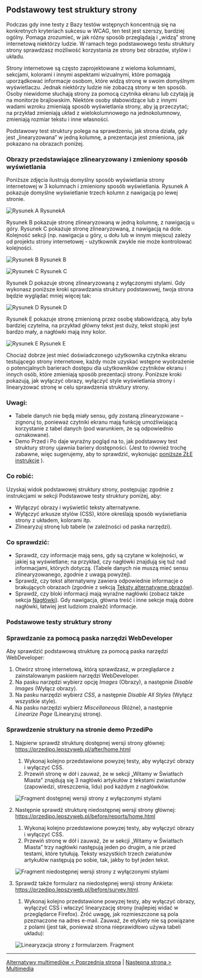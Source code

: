 ## Podstawowy test struktury strony
Podczas gdy inne testy z Bazy testów wstępnych koncentrują się na konkretnych kryteriach sukcesu w WCAG, ten test jest szerszy, bardziej ogólny. Pomaga zrozumieć, w jak różny sposób przeglądają i „widzą” stronę internetową niektórzy ludzie. W ramach tego podstawowego testu struktury strony sprawdzasz możliwość korzystania ze strony bez obrazów, stylów i układu.

Strony internetowe są często zaprojektowane z wieloma kolumnami, sekcjami, kolorami i innymi aspektami wizualnymi, które pomagają uporządkować informacje osobom, które widzą stronę w swoim domyślnym wyświetlaczu. Jednak niektórzy ludzie nie zobaczą strony w ten sposób. Osoby niewidome słuchają strony za pomocą czytnika ekranu lub czytają ją na monitorze brajlowskim. Niektóre osoby słabowidzące lub z innymi wadami wzroku zmieniają sposób wyświetlania strony, aby ją przeczytać; na przykład zmieniają układ z wielokolumnowego na jednokolumnowy, zmieniają rozmiar tekstu i inne własności.

Podstawowy test struktury polega na sprawdzeniu, jak strona działa, gdy jest  „linearyzowana” w jedną kolumnę, a prezentacja jest zmieniona, jak pokazano na obrazach poniżej.

### Obrazy przedstawiające zlinearyzowany i zmieniony sposób wyświetlania 
Poniższe zdjęcia ilustrują domyślny sposób wyświetlania strony internetowej w 3 kolumnach i zmieniony sposób wyświetlania.
Rysunek A pokazuje domyślne wyświetlanie trzech kolumn z nawigacją po lewej stronie.

![Rysunek A](/img/10_P_linear_01.png) 
RysunekA
 
Rysunek B pokazuje stronę zlinearyzowaną w jedną kolumnę, z nawigacją u góry. Rysunek C pokazuje stronę zlinearyzowaną, z nawigacją na dole. Kolejność sekcji (np. nawigacja u góry, u dołu lub w innym miejscu) zależy od projektu strony internetowej - użytkownik zwykle nie może kontrolować kolejności.
 
![Rysunek B](/img/10_P_linear_02.png)
Rysunek B 

![Rysunek C](/img/10_P_linear_03.png)
Rysunek C 

Rysunek D pokazuje stronę zlinearyzowaną z wyłączonymi stylami. Gdy wykonasz poniższe kroki sprawdzania struktury podstawowej, twoja strona będzie wyglądać mniej więcej tak:
 
![Rysunek D](/img/10_P_linear_04.png)
Rysunek D  
 
Rysunek E pokazuje stronę zmienioną przez osobę słabowidzącą, aby była bardziej czytelna, na przykład główny tekst jest duży, tekst stopki jest bardzo mały, a nagłówki mają inny kolor.
 
 
![Rysunek E](/img/10_P_linear_05.png)
Rysunek E  
 
Chociaż dobrze jest mieć doświadczonego użytkownika czytnika ekranu testującego strony internetowe, każdy może uzyskać wstępne wyobrażenie o potencjalnych barierach dostępu dla użytkowników czytników ekranu i innych osób, które zmieniają sposób prezentacji strony. Poniższe kroki pokazują, jak wyłączyć obrazy, wyłączyć style wyświetlania strony i linearyzować stronę w&nbsp;celu sprawdzenia struktury strony.

### Uwagi:
-	Tabele danych nie będą miały sensu, gdy zostaną zlinearyzowane – zignoruj to, ponieważ czytniki ekranu mają funkcję umożliwiającą korzystanie z tabel danych (pod warunkiem, że są odpowiednio oznakowane).
-	Demo Przed i Po daje wyraźny pogląd na to, jak podstawowy test struktury strony ujawnia bariery dostępności. (Jest to również trochę zabawne, więc sugerujemy, aby to sprawdzić, wykonując [poniższe ZŁE instrukcje]() ).

### Co robić:
Uzyskaj widok podstawowej struktury strony, postępując zgodnie z instrukcjami w sekcji Podstawowe testy struktury poniżej, aby:
-	Wyłączyć obrazy i wyświetlić teksty alternatywne.
-	Wyłączyć arkusze stylów (CSS), które określają sposób wyświetlania strony z układem, kolorami itp.
-	Zlinearyzuj stronę lub tabele (w zależności od paska narzędzi).

### Co sprawdzić:
-	Sprawdź, czy informacje mają sens, gdy są czytane w kolejności, w jakiej są wyświetlane; na przykład, czy nagłówki znajdują się tuż nad informacjami, których dotyczą. (Tabele danych nie muszą mieć sensu zlinearyzowanego, zgodnie z uwagą powyżej).
-	Sprawdź, czy tekst alternatywny zawiera odpowiednie informacje o brakujących obrazach (zgodnie z sekcją [Teksty alternatywne obrazów](02_P_odpowiedniki-tekstowe-obrazow.md)).
-	Sprawdź, czy bloki informacji mają wyraźne nagłówki (zobacz także sekcja [Nagłówki](03_P_naglowki.md)). Gdy nawigacja, główna treść i inne sekcje mają dobre nagłówki, łatwiej jest ludziom znaleźć informacje.

### Podstawowe testy struktury strony

### Sprawdzanie za pomocą paska narzędzi WebDeveloper
Aby sprawdzić podstawową strukturę za pomocą paska narzędzi WebDeveloper:

1. Otwórz stronę internetową, którą sprawdzasz, w przeglądarce z zainstalowanym paskiem narzędzi WebDeveloper.
2. Na pasku narzędzi wybierz opcję *Images* (Obrazy), a następnie *Disable Images* (Wyłącz obrazy).
3. Na pasku narzędzi wybierz *CSS*, a następnie *Disable All Styles* (Wyłącz wszystkie style).
4. Na pasku narzędzi wybierz *Miscellaneous* (Różne), a następnie *Linearize Page* (Linearyzuj stronę).

### Sprawdzenie struktury na stronie demo PrzediPo  

1. Najpierw sprawdź strukturę dostępnej wersji strony głównej: https://przedipo.lepszyweb.pl/after/home.html
   1. Wykonaj kolejno przedstawione powyzej testy, aby wyłączyć obrazy i wyłączyć CSS.
   2. Przewiń stronę w dół i zauważ, że w sekcji „Witamy w Światłach Miasta” znajdują się 3 nagłówki artykułów z tekstami zwiastunów (zapowiedzi, streszczenia, lidu) pod każdym z nagłówków.
   
   ![Fragment dostępnej wersji strony z wyłączonymi stylami](/img/10_P_linear-home-dostepna.png)    
   
2. Następnie sprawdź strukturę niedostępnej wersji strony głównej: https://przedipo.lepszyweb.pl/before/reports/home.html 
   1. Wykonaj kolejno przedstawione powyzej testy, aby wyłączyć obrazy i wyłączyć CSS.   
   2. Przewiń stronę w dół i zauważ, że w sekcji „Witamy w Światłach Miasta” trzy nagłówki następują jeden po drugim, a nie  przed testami, które tytułują. Teksty wszystkich trzech zwiatunów artykułów następują po sobie, tak, jakby to był jeden tekst.
   
   ![Fragment niedostępnej wersji strony z wyłączonymi stylami](/img/10_P_linear-home-niedostepna.png)  
	
3. Sprawdź także formularz na niedostępnej wersji strony Ankieta: https://przedipo.lepszyweb.pl/before/survey.html.
   1. Wykonaj kolejno przedstawione powyzej testy, aby wyłączyć obrazy, wyłączyć CSS i właczyć linearyzację strony (najlepiej widać w przeglądarce Firefox). Zróć uwagę, jak rozmieszczone są pola pzeznaczone na adres e-mail. Zauważ, że etykiety nie są powiązane z polami (jest tak, ponieważ strona nieprawidłowo używa tabeli układu):
   
   ![Linearyzacja strony z formularzem. Fragment](/img/10_P_linear-formularz.png)

-------------------------------------
[Alternatywy multimediów &lt; Poprzednia strona](testy/09_P_multimedia.md) | [Następna strona &gt; Multimedia](11_P_nastepne-kroki.md)
